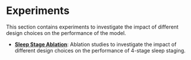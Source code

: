 # Experiments

This section contains experiments to investigate the impact of different design choices on the performance of the model.

- **[Sleep Stage Ablation](./stage-ablation.md)**: Ablation studies to investigate the impact of different design choices on the performance of 4-stage sleep staging.
